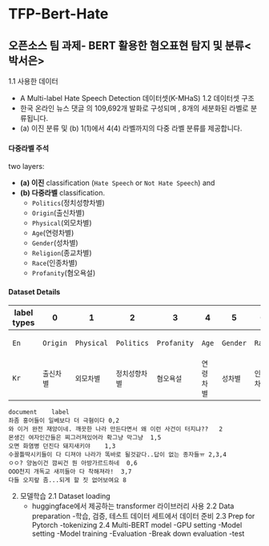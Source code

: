 # TFP-Bert-Hate

## 오픈소스 팀 과제- BERT 활용한 혐오표현 탐지 및 분류<박서은>
1.1 사용한 데이터
- A Multi-label Hate Speech Detection 데이터셋(K-MHaS)
1.2 데이터셋 구조
- 한국 온라인 뉴스 댓글 의 109,692개 발화로 구성되며 , 8개의 세분화된 라벨로 분류됩니다.
- (a) 이진 분류 및 (b) 1(1)에서 4(4) 라벨까지의 다중 라벨 분류를 제공합니다.

#### 다중라벨 주석

two layers: 
- **(a) 이진** classification (`Hate Speech` or `Not Hate Speech`) and 
- **(b) 다중라벨** classification. 
    - `Politics`(정치성향차별)
    - `Origin`(출신차별)
    - `Physical`(외모차별)
    - `Age`(연령차별)
    - `Gender`(성차별)
    - `Religion`(종교차별)
    - `Race`(인종차별)
    - `Profanity`(혐오욕설)
 
#### Dataset Details

label types  |  0  |  1  |  2  |  3  |  4  |  5  |  6  |  7  |  8
----------|-----------|-----------|-----------|----------|----------|---------|---------|---------|-----------
`En` |  `Origin` | `Physical` | `Politics` | `Profanity` | `Age` | `Gender` | `Race` | `Religion` | `Not Hate Speech`
`Kr` |  `출신차별` | `외모차별` | `정치성향차별` | `혐오욕설` | `연령차별` | `성차별` | `인종차별` | `종교차별` | `해당사항없음`


```
document	label
좌좀 홍어들이 일베보다 더 극혐이다	0,2
와 이거 완전 재앙이네. 깨끗한 나라 만든다면서 왜 이런 사건이 터지냐??	2
몬생긴 여자인간들은 찌그러져있어라 확그냥 막그냥	1,5
오면 화염병 던진다 돼지새키야	1,3
수꼴틀딱시키들이 다 디져야 나라가 똑바로 될것같다..답이 없는 종자들ㅠ	2,3,4
ㅇㅇ? 양놈이건 깜씨건 뭔 아방가르드하네	0,6
OOO천지 개독교 새끼들아 다 착해져라!	3,7
다들 오지랖 좀...되게 할 짓 없어보여요	8
```


2. 모델학습
2.1 Dataset loading
   - huggingface에서 제공하는 transformer 라이브러리 사용
2.2 Data preparation
  -학습, 검증, 테스트 데이터 세트에서 데이터 준비
2.3 Prep for Pytorch
  -tokenizing
2.4 Multi-BERT model
-GPU setting
-Model setting
-Model training
-Evaluation
-Break down evaluation
-test
